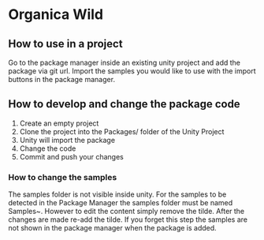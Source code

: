 # Organica Wild

## How to use in a project

Go to the package manager inside an existing unity project and add the package via git url.
Import the samples you would like to use with the import buttons in the package manager.

## How to develop and change the package code

1. Create an empty project
2. Clone the project into the Packages/ folder of the Unity Project
3. Unity will import the package 
4. Change the code
5. Commit and push your changes

### How to change the samples

The samples folder is not visible inside unity. 
For the samples to be detected in the Package Manager the samples folder must be named Samples~.
However to edit the content simply remove the tilde.
After the changes are made re-add the tilde. 
If you forget this step the samples are not shown in the package manager when the package is added.


